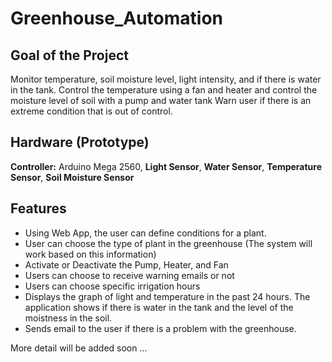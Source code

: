 # Greenhouse_Automation
## Goal of the Project
Monitor temperature, soil moisture level, light intensity, and if there is water in the tank.
Control the temperature using a fan and heater and control the moisture level of soil with a pump and water tank
Warn user if there is an extreme condition that is out of control.

## Hardware (Prototype)
**Controller:** Arduino Mega 2560, 
**Light Sensor**, 
**Water Sensor**, 
**Temperature Sensor**, 
**Soil Moisture Sensor**

## Features
- Using Web App, the user can define conditions for a plant.
- User can choose the type of plant in the greenhouse (The system will work based on this information)
- Activate or Deactivate the Pump, Heater, and Fan
- Users can choose to receive warning emails or not
- Users can choose specific irrigation hours
- Displays the graph of light and temperature in the past 24 hours. The application shows if there is water in the tank and the level of the moistness in the soil.
- Sends email to the user if there is a problem with the greenhouse.

More detail will be added soon ...
